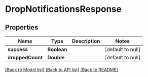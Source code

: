 # DropNotificationsResponse
## Properties

| Name | Type | Description | Notes |
|------------ | ------------- | ------------- | -------------|
| **success** | **Boolean** |  | [default to null] |
| **droppedCount** | **Double** |  | [default to null] |

[[Back to Model list]](../README.md#documentation-for-models) [[Back to API list]](../README.md#documentation-for-api-endpoints) [[Back to README]](../README.md)

